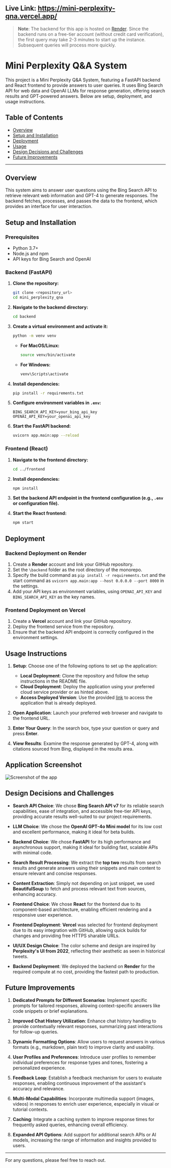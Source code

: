 ## Live Link: https://mini-perplexity-qna.vercel.app/

> **Note**: The backend for this app is hosted on [Render](https://dashboard.render.com/). Since the backend runs on a free-tier account (without credit card verification), the first query may take 2-3 minutes to start up the instance. Subsequent queries will process more quickly.


# Mini Perplexity Q&A System

This project is a Mini Perplexity Q&A System, featuring a FastAPI backend and React frontend to provide answers to user queries. It uses Bing Search API for web data and OpenAI LLMs for response generation, offering search results and GPT-powered answers. Below are setup, deployment, and usage instructions.

## Table of Contents

- [Overview](#overview)
- [Setup and Installation](#setup-and-installation)
- [Deployment](#deployment)
- [Usage](#usage-instructions)
- [Design Decisions and Challenges](#design-decisions-and-challenges)
- [Future Improvements](#future-improvements)

---

## Overview

This system aims to answer user questions using the Bing Search API to retrieve relevant web information and GPT-4 to generate responses. The backend fetches, processes, and passes the data to the frontend, which provides an interface for user interaction.

## Setup and Installation

### Prerequisites

- Python 3.7+
- Node.js and npm
- API keys for Bing Search and OpenAI

### Backend (FastAPI)

1. **Clone the repository:**

   ```bash
   git clone <repository_url>
   cd mini_perplexity_qna
   ```

2. **Navigate to the backend directory:**

   ```bash
   cd backend
   ```

3. **Create a virtual environment and activate it:**

   ```bash
   python -m venv venv
   ```

   - **For MacOS/Linux:**
     ```bash
     source venv/bin/activate
     ```

   - **For Windows:**
     ```bash
     venv\Scripts\activate
     ```

4. **Install dependencies:**

   ```bash
   pip install -r requirements.txt
   ```

5. **Configure environment variables in `.env`:**

   ```plaintext
   BING_SEARCH_API_KEY=your_bing_api_key
   OPENAI_API_KEY=your_openai_api_key
   ```

6. **Start the FastAPI backend:**

   ```bash
   uvicorn app.main:app --reload
   ```

### Frontend (React)

1. **Navigate to the frontend directory:**

   ```bash
   cd ../frontend
   ```

2. **Install dependencies:**

   ```bash
   npm install
   ```

3. **Set the backend API endpoint in the frontend configuration (e.g., `.env` or configuration file).**

4. **Start the React frontend:**

   ```bash
   npm start
   ```

## Deployment

### Backend Deployment on Render

1. Create a **Render** account and link your GitHub repository.
2. Set the `\backend` folder as the root directory of the monorepo.
3. Specify the build command as `pip install -r requirements.txt` and the start command as `uvicorn app.main:app --host 0.0.0.0 --port 8000` in the settings.
4. Add your API keys as environment variables, using `OPENAI_API_KEY` and `BING_SEARCH_API_KEY` as the key names.

### Frontend Deployment on Vercel

1. Create a **Vercel** account and link your GitHub repository.
2. Deploy the frontend service from the repository.
3. Ensure that the backend API endpoint is correctly configured in the environment settings.



## Usage Instructions

1. **Setup**: Choose one of the following options to set up the application:
   - **Local Deployment**: Clone the repository and follow the setup instructions in the README file.
   - **Cloud Deployment**: Deploy the application using your preferred cloud service provider or as hinted above.
   - **Access Deployed Version**: Use the provided [link](https://mini-perplexity-qna.vercel.app/) to access the application that is already deployed.

2. **Open Application**: Launch your preferred web browser and navigate to the frontend URL.

3. **Enter Your Query**: In the search box, type your question or query and press **Enter**.

4. **View Results**: Examine the response generated by GPT-4, along with citations sourced from Bing, displayed in the results area.


## Application Screenshot

![Screenshot of the app](demo.png)


## Design Decisions and Challenges

- **Search API Choice**: We chose **Bing Search API v7** for its reliable search capabilities, ease of integration, and accessible free-tier API keys, providing accurate results well-suited to our project requirements.

- **LLM Choice**: We chose the **OpenAI GPT-4o Mini model** for its low cost and excellent performance, making it ideal for beta builds.

- **Backend Choice**: We chose **FastAPI** for its high performance and asynchronous support, making it ideal for building fast, scalable APIs with minimal code.

- **Search Result Processing**: We extract the **top two** results from search results and generate answers using their snippets and main content to ensure relevant and concise responses.

- **Content Extraction**: Simply not depending on just snippet, we used **BeautifulSoup** to fetch and process relevant text from sources, enhancing accuracy.

- **Frontend Choice**: We chose **React** for the frontend due to its component-based architecture, enabling efficient rendering and a responsive user experience.

- **Frontend Deployment**: **Vercel** was selected for frontend deployment due to its easy integration with GitHub, allowing quick builds for changes and providing free HTTPS sharable URLs.

- **UI/UX Design Choice**: The color scheme and design are inspired by **Perplexity's UI from 2022**, reflecting their aesthetic as seen in historical tweets.

- **Backend Deployment**: We deployed the backend on **Render** for the required compute at no cost, providing the fastest path to production.




## Future Improvements

1. **Dedicated Prompts for Different Scenarios**: Implement specific prompts for tailored responses, allowing context-specific answers like code snippets or brief explanations.

2. **Improved Chat History Utilization**: Enhance chat history handling to provide contextually relevant responses, summarizing past interactions for follow-up queries.

3. **Dynamic Formatting Options**: Allow users to request answers in various formats (e.g., markdown, plain text) to improve clarity and usability.

4. **User Profiles and Preferences**: Introduce user profiles to remember individual preferences for response types and tones, fostering a personalized experience.

5. **Feedback Loop**: Establish a feedback mechanism for users to evaluate responses, enabling continuous improvement of the assistant's accuracy and relevance.

6. **Multi-Modal Capabilities**: Incorporate multimedia support (images, videos) in responses to enrich user experience, especially in visual or tutorial contexts.

7. **Caching**: Integrate a caching system to improve response times for frequently asked queries, enhancing overall efficiency.

8. **Expanded API Options**: Add support for additional search APIs or AI models, increasing the range of information and insights provided to users.


---

For any questions, please feel free to reach out.
